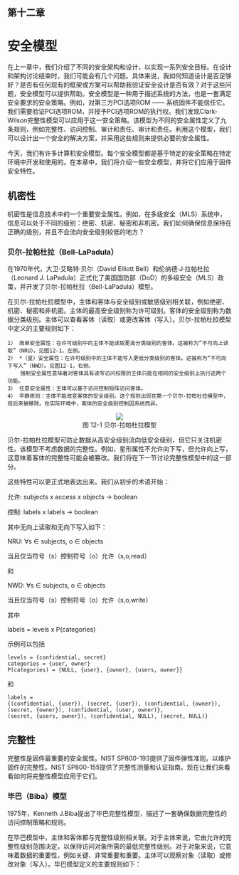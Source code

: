 ## 第十二章

# 安全模型

在上一章中，我们介绍了不同的安全架构和设计，以实现一系列安全目标。在设计和架构讨论结束时，我们可能会有几个问题。具体来说，我如何知道设计是否足够好？是否有任何现有的框架或方案可以帮助我验证安全设计是否有效？对于这些问题，安全模型可以提供帮助。安全模型是一种用于描述系统的方法，也是一套满足安全要求的安全策略。例如，对第三方PCI选项ROM —— 系统固件不能信任它。我们需要验证PCI选项ROM，并授予PCI选项ROM的执行权。我们发现Clark-Wilson完整性模型可以应用于这一安全策略。该模型为不同的安全属性定义了九条规则，例如完整性、访问控制、审计和责任、审计和责任。利用这个模型，我们可以设计出一个安全的解决方案，并采用这些规则来提供必要的安全属性。

今天，我们有许多计算机安全模型。每个安全模型都是基于特定的安全策略在特定环境中开发和使用的。在本章中，我们将介绍一些安全模型，并将它们应用于固件安全特性。

## 机密性

机密性是信息技术中的一个重要安全属性。例如，在多级安全（MLS）系统中，信息可以处于不同的级别：绝密、机密、秘密和非机密。我们如何确保信息保持在正确的级别，并且不会流向安全级别较低的地方？

### 贝尔-拉帕杜拉（Bell-LaPadula）

在1970年代，大卫·艾略特·贝尔（David Elliott Bell）和伦纳德·J·拉帕杜拉（Leonard J. LaPadula）正式化了美国国防部（DoD）的多级安全（MLS）政策，并开发了贝尔-拉帕杜拉（Bell-LaPadula）模型。

在贝尔-拉帕杜拉模型中，主体和客体与安全级别或敏感级别相关联，例如绝密、机密、秘密和非机密。主体的最高安全级别称为许可级别。客体的安全级别称为数据分类级别。主体可以查看客体（读取）或更改客体（写入）。贝尔-拉帕杜拉模型中定义的主要规则如下：

    1） 简单安全属性：在许可级别中的主体不能读取更高分类级别的客体。这被称为“不可向上读取”（NRU）。见图12-1，左侧。
    2） *（星）安全属性：在许可级别中的主体不能写入更低分类级别的客体。这被称为“不可向下写入”（NWD）。见图12-1，右侧。
        强制安全属性意味着对客体具有读写访问权限的主体只能在相同的安全级别上执行这两个功能。
    3） 任意安全属性：主体可以基于访问控制矩阵访问客体。
    4） 平静原则：主体不能改变客体的安全级别。这个规则出现在第一个贝尔-拉帕杜拉模型中，但后来被移除。在实际环境中，客体的安全级别控制因系统而异。
    
<div align=center><img src=Figures/Chapter-11-Screenshot/Figure-12-1.jpg></img></div>
<div align=center>图 12-1 贝尔-拉帕杜拉模型</div>

贝尔-拉帕杜拉模型可防止数据从高安全级别流向低安全级别，但它只关注机密性。该模型不考虑数据的完整性。例如，星形属性不允许向下写，但允许向上写，这意味着客体的完整性可能会被篡改。我们将在下一节讨论完整性模型中的这一部分。

这些特性可以更正式地表达出来。我们从初步的术语开始：

允许: subjects x access x objects -> boolean

控制: labels x labels -> boolean

其中无向上读取和无向下写入如下：

NRU: &forall;s &in; subjects, o &in; objects

当且仅当符号（s）控制符号（o）允许（s,o,read）

和

NWD: &forall;s &in; subjects, o &in; objects

当且仅当符号（s）控制符号（o）允许（s,o,write）

其中

labels = levels x P(categories)

示例可以包括

    levels = {confidential, secret}
    categories = {user, owner}
    P(categories) = {NULL, {user}, {owner}, {users, owner}}

和

    labels =
    {(confidential, {user}), (secret, {user}), (confidential, {owner}),
    (secret, {owner}), (confidential, (user, owner)},
    (secret, {users, owner}), (confidential, NULL), (secret, NULL)}

## 完整性

完整性是固件最重要的安全属性。NIST SP800-193提供了固件弹性准则，以维护固件的完整性。NIST SP800-155提供了完整性测量和认证指南。现在让我们来看看如何将完整性模型应用于它们。

### 毕巴（Biba）模型

1975年，Kenneth J.Biba提出了毕巴完整性模型，描述了一套确保数据完整性的访问控制策略和规则。

在毕巴模型中，主体和客体都与完整性级别相关联。对于主体来说，它由允许的完整性级别范围决定，以保持访问对象所需的最低完整性级别。对于对象来说，它意味着数据的重要性，例如关键、非常重要和重要。主体可以观察对象（读取）或修改对象（写入）。毕巴模型定义的主要规则如下：
